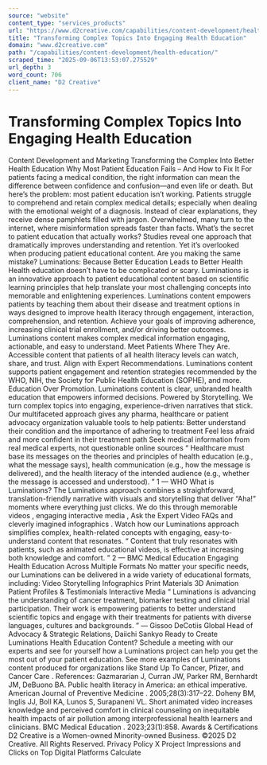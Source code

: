 ```yaml
---
source: "website"
content_type: "services_products"
url: "https://www.d2creative.com/capabilities/content-development/health-education/"
title: "Transforming Complex Topics Into Engaging Health Education"
domain: "www.d2creative.com"
path: "/capabilities/content-development/health-education/"
scraped_time: "2025-09-06T13:53:07.275529"
url_depth: 3
word_count: 706
client_name: "D2 Creative"
---
```


# Transforming Complex Topics Into Engaging Health Education

Content Development and Marketing Transforming the Complex Into Better Health Education Why Most Patient Education Fails – And How to Fix It For patients facing a medical condition, the right information can mean the difference between confidence and confusion—and even life or death. But here’s the problem: most patient education isn’t working. Patients struggle to comprehend and retain complex medical details; especially when dealing with the emotional weight of a diagnosis. Instead of clear explanations, they receive dense pamphlets filled with jargon. Overwhelmed, many turn to the internet, where misinformation spreads faster than facts. What’s the secret to patient education that actually works? Studies reveal one approach that dramatically improves understanding and retention. Yet it’s overlooked when producing patient educational content. Are you making the same mistake? Luminations: Because Better Education Leads to Better Health Health education doesn’t have to be complicated or scary. Luminations is an innovative approach to patient educational content based on scientific learning principles that help translate your most challenging concepts into memorable and enlightening experiences. Luminations content empowers patients by teaching them about their disease and treatment options in ways designed to improve health literacy through engagement, interaction, comprehension, and retention. Achieve your goals of improving adherence, increasing clinical trial enrollment, and/or driving better outcomes. Luminations content makes complex medical information engaging, actionable, and easy to understand. Meet Patients Where They Are. Accessible content that patients of all health literacy levels can watch, share, and trust. Align with Expert Recommendations. Luminations content supports patient engagement and retention strategies recommended by the WHO, NIH, the Society for Public Health Education (SOPHE), and more. Education Over Promotion. Luminations content is clear, unbranded health education that empowers informed decisions. Powered by Storytelling. We turn complex topics into engaging, experience-driven narratives that stick. Our multifaceted approach gives any pharma, healthcare or patient advocacy organization valuable tools to help patients: Better understand their condition and the importance of adhering to treatment Feel less afraid and more confident in their treatment path Seek medical information from real medical experts, not questionable online sources “ Healthcare must base its messages on the theories and principles of health education (e.g., what the message says), health communication (e.g., how the message is delivered), and the health literacy of the intended audience
(e.g., whether the message is accessed and understood). ” 1 — WHO What is Luminations? The Luminations approach combines a straightforward, translation-friendly narrative with visuals and storytelling that deliver “Aha!” moments where everything just clicks. We do this through memorable videos , engaging interactive media , Ask the Expert Video FAQs and cleverly imagined infographics . Watch how our Luminations approach simplifies complex, health-related concepts with engaging, easy-to-understand content that resonates. “ Content that truly resonates with patients, such as animated educational videos, is effective at increasing both knowledge and comfort. ” 2 — BMC Medical Education Engaging Health Education Across Multiple Formats No matter your specific needs, our Luminations can be delivered in a wide variety of educational formats, including: Video Storytelling Infographics Print Materials 3D Animation Patient Profiles & Testimonials Interactive Media “ Luminations is advancing the understanding of cancer treatment, biomarker testing and clinical trial participation. Their work is empowering patients to better understand scientific topics and engage with their treatments for patients with diverse languages, cultures and backgrounds. ” — Gissoo DeCotiis Global Head of Advocacy & Strategic Relations, Daiichi Sankyo Ready to Create Luminations Health Education Content? Schedule a meeting with our experts and see for yourself how a Luminations project can help you get the most out of your patient education. See more examples of Luminations content produced for organizations like Stand Up To Cancer, Pfizer, and Cancer Care . References: Gazmararian J, Curran JW, Parker RM, Bernhardt JM, DeBuono BA. Public health literacy in America: an ethical imperative. American Journal of Preventive Medicine . 2005;28(3):317–22. Doheny BM, Inglis JJ, Boll KA, Lunos S, Surapaneni VL. Short animated video increases knowledge and perceived comfort in clinical counseling on inequitable health impacts of air pollution among interprofessional health learners and clinicians. BMC Medical Education . 2023;23(1):858. Awards & Certifications D2 Creative is a Women-owned Minority-owned Business. ©2025 D2 Creative. All Rights Reserved. Privacy Policy X Project Impressions and Clicks on Top Digital Platforms Calculate